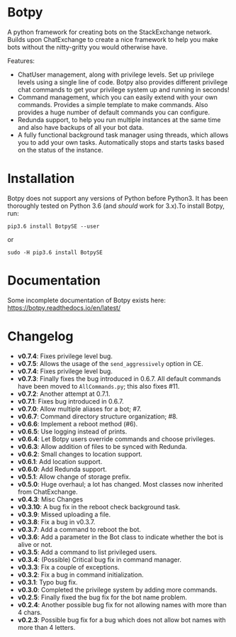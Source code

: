 # Botpy

A python framework for creating bots on the StackExchange network. Builds upon ChatExchange to create a nice framework to help you make bots without the nitty-gritty you would otherwise have.

Features:

 - ChatUser management, along with privilege levels. Set up privilege levels using a single line of code. Botpy also provides different privilege chat commands to get your privilege system up and running in seconds!
 - Command management, which you can easily extend with your own commands. Provides a simple template to make commands. Also provides a huge number of default commands you can configure.
 - Redunda support, to help you run multiple instances at the same time and also have backups of all your bot data.
 - A fully functional background task manager using threads, which allows you to add your own tasks. Automatically stops and starts tasks based on the status of the instance. 

# Installation

Botpy does not support any versions of Python before Python3. It has been thoroughly tested on Python 3.6 (and *should* work for 3.x).To install Botpy, run:

    pip3.6 install BotpySE --user

or

    sudo -H pip3.6 install BotpySE

# Documentation

Some incomplete documentation of Botpy exists here: https://botpy.readthedocs.io/en/latest/ 

# Changelog

 - **v0.7.4**: Fixes privilege level bug.
 - **v0.7.5**: Allows the usage of the `send_aggressively` option in CE.
 - **v0.7.4**: Fixes privilege level bug.
 - **v0.7.3**: Finally fixes the bug introduced in 0.6.7. All default commands have been moved to `AllCommands.py`; this also fixes #11. 
 - **v0.7.2**: Another attempt at 0.7.1.
 - **v0.7.1**: Fixes bug introduced in 0.6.7.
 - **v0.7.0**: Allow multiple aliases for a bot; #7.
 - **v0.6.7**: Command directory structure organization; #8.
 - **v0.6.6**: Implement a reboot method (#6).
 - **v0.6.5**: Use logging instead of prints.
 - **v0.6.4**: Let Botpy users override commands and choose privileges.
 - **v0.6.3**: Allow addition of files to be synced with Redunda.
 - **v0.6.2**: Small changes to location support.
 - **v0.6.1**: Add location support.
 - **v0.6.0**: Add Redunda support.
 - **v0.5.1**: Allow change of storage prefix.
 - **v0.5.0**: Huge overhaul; a lot has changed. Most classes now inherited from ChatExchange.
 - **v0.4.3**: Misc Changes
 - **v0.3.10**: A bug fix in the reboot check background task.
 - **v0.3.9**: Missed uploading a file.
 - **v0.3.8**: Fix a bug in v0.3.7.
 - **v0.3.7**: Add a command to reboot the bot.
 - **v0.3.6**: Add a parameter in the Bot class to indicate whether the bot is alive or not.
 - **v0.3.5**: Add a command to list privileged users.
 - **v0.3.4**: (Possible) Critical bug fix in command manager.
 - **v0.3.3**: Fix a couple of exceptions.
 - **v0.3.2**: Fix a bug in command initialization. 
 - **v0.3.1**: Typo bug fix.
 - **v0.3.0**: Completed the privilege system by adding more commands.
 - **v0.2.5**: Finally fixed the bug fix for the bot name problem.
 - **v0.2.4**: Another possible bug fix for not allowing names with more than 4 chars.
 - **v0.2.3**: Possible bug fix for a bug which does not allow bot names with more than 4 letters.
